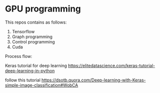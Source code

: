 # GPU programming

This repos contains as follows:
1. Tensorflow 
2. Graph programming
3. Control programming
4. Cuda


Process flow:


Keras tutorial for deep learning
https://elitedatascience.com/keras-tutorial-deep-learning-in-python

follow this tutorial
https://dsotb.quora.com/Deep-learning-with-Keras-simple-image-classification#WobCA
